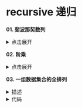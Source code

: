 # recursive 递归

**01. 斐波那契数列**

<details>
<summary>点击展开</summary>

```
const fab = n => (n === 1 || n === 2 ? 1 : fab(n - 1) + fab(n - 2))
```

</details>

**02. 阶乘**

<details>
<summary>点击展开</summary>

```
const fac = n => (n === 1 ? 1 : n * fac(n - 1))
```
</details>

**03. 一组数据集合的全排列**

<details>
<summary>描述</summary>

给定一个集合（无序，不重复），要求输出该集合的所有子集

eg.

`[1, 2, 3] => [ [ 1 ], [ 2 ], [ 3 ], [ 2, 3 ], [ 1, 2 ], [ 1, 3 ], [ 1, 2, 3 ] ]`
</details>

<details>
<summary>代码</summary>

```
const listSet = set => {
	if (set.length === 1) {
		return [set]
	} else {
		let restSet = set.slice(1, set.length)
		return [
			[set[0]],
			...listSet(restSet),
			...listSet(restSet).map(i => [set[0], ...i])
		]
	}
}
```
</details>